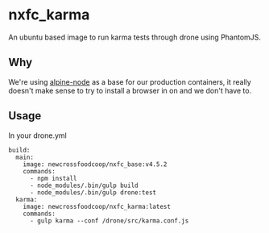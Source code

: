 # nxfc_karma

An ubuntu based image to run karma tests through drone using PhantomJS.

## Why

We're using [alpine-node](https://github.com/mhart/alpine-node) as a base for 
our production containers, it really doesn't make sense to try to install a 
browser in on and we don't have to.

## Usage

In your drone.yml

```
build:
  main:
    image: newcrossfoodcoop/nxfc_base:v4.5.2
    commands:
      - npm install
      - node_modules/.bin/gulp build
      - node_modules/.bin/gulp drone:test
  karma:
    image: newcrossfoodcoop/nxfc_karma:latest
    commands:
      - gulp karma --conf /drone/src/karma.conf.js
```
